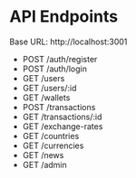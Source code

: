 # API Endpoints

Base URL: http://localhost:3001

- POST /auth/register
- POST /auth/login
- GET /users
- GET /users/:id
- GET /wallets
- POST /transactions
- GET /transactions/:id
- GET /exchange-rates
- GET /countries
- GET /currencies
- GET /news
- GET /admin
